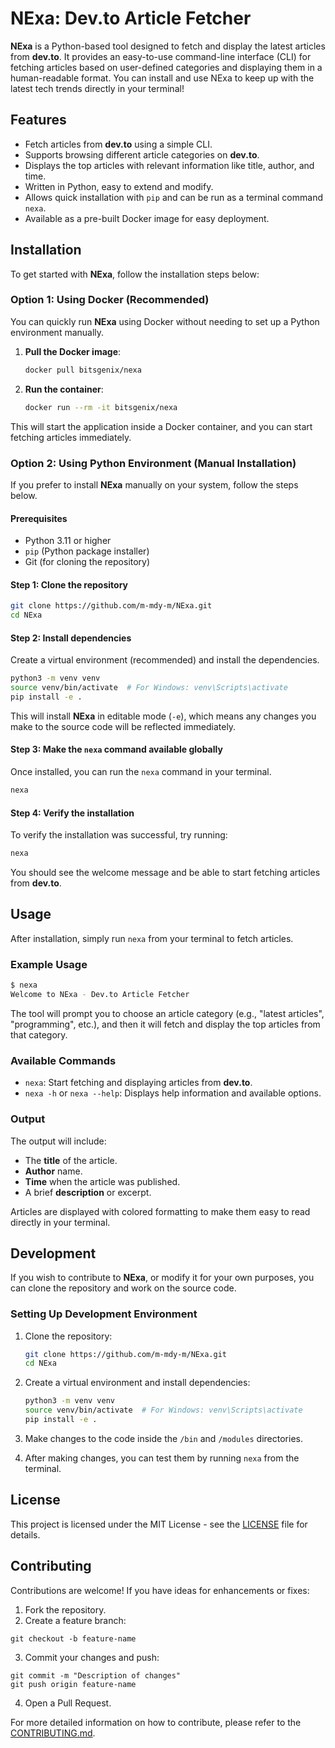 # NExa: Dev.to Article Fetcher

**NExa** is a Python-based tool designed to fetch and display the latest articles from **dev.to**. It provides an easy-to-use command-line interface (CLI) for fetching articles based on user-defined categories and displaying them in a human-readable format. You can install and use NExa to keep up with the latest tech trends directly in your terminal!

## Features

- Fetch articles from **dev.to** using a simple CLI.
- Supports browsing different article categories on **dev.to**.
- Displays the top articles with relevant information like title, author, and time.
- Written in Python, easy to extend and modify.
- Allows quick installation with `pip` and can be run as a terminal command `nexa`.
- Available as a pre-built Docker image for easy deployment.

## Installation

To get started with **NExa**, follow the installation steps below:

### Option 1: Using Docker (Recommended)

You can quickly run **NExa** using Docker without needing to set up a Python environment manually.

1. **Pull the Docker image**:

   ```bash
   docker pull bitsgenix/nexa
   ```

2. **Run the container**:
   ```bash
   docker run --rm -it bitsgenix/nexa
   ```

This will start the application inside a Docker container, and you can start fetching articles immediately.

### Option 2: Using Python Environment (Manual Installation)

If you prefer to install **NExa** manually on your system, follow the steps below.

#### Prerequisites

- Python 3.11 or higher
- `pip` (Python package installer)
- Git (for cloning the repository)

#### Step 1: Clone the repository

```bash
git clone https://github.com/m-mdy-m/NExa.git
cd NExa
```

#### Step 2: Install dependencies

Create a virtual environment (recommended) and install the dependencies.

```bash
python3 -m venv venv
source venv/bin/activate  # For Windows: venv\Scripts\activate
pip install -e .
```

This will install **NExa** in editable mode (`-e`), which means any changes you make to the source code will be reflected immediately.

#### Step 3: Make the `nexa` command available globally

Once installed, you can run the `nexa` command in your terminal.

```bash
nexa
```

#### Step 4: Verify the installation

To verify the installation was successful, try running:

```bash
nexa
```

You should see the welcome message and be able to start fetching articles from **dev.to**.

## Usage

After installation, simply run `nexa` from your terminal to fetch articles.

### Example Usage

```bash
$ nexa
Welcome to NExa - Dev.to Article Fetcher
```

The tool will prompt you to choose an article category (e.g., "latest articles", "programming", etc.), and then it will fetch and display the top articles from that category.

### Available Commands

- `nexa`: Start fetching and displaying articles from **dev.to**.
- `nexa -h` or `nexa --help`: Displays help information and available options.

### Output

The output will include:

- The **title** of the article.
- **Author** name.
- **Time** when the article was published.
- A brief **description** or excerpt.

Articles are displayed with colored formatting to make them easy to read directly in your terminal.

## Development

If you wish to contribute to **NExa**, or modify it for your own purposes, you can clone the repository and work on the source code.

### Setting Up Development Environment

1. Clone the repository:

   ```bash
   git clone https://github.com/m-mdy-m/NExa.git
   cd NExa
   ```

2. Create a virtual environment and install dependencies:

   ```bash
   python3 -m venv venv
   source venv/bin/activate  # For Windows: venv\Scripts\activate
   pip install -e .
   ```

3. Make changes to the code inside the `/bin` and `/modules` directories.

4. After making changes, you can test them by running `nexa` from the terminal.

## License

This project is licensed under the MIT License - see the [LICENSE](LICENSE) file for details.

## Contributing

Contributions are welcome! If you have ideas for enhancements or fixes:

1. Fork the repository.
2. Create a feature branch:

```
git checkout -b feature-name
```

3. Commit your changes and push:

```
git commit -m "Description of changes"
git push origin feature-name
```

4. Open a Pull Request.

For more detailed information on how to contribute, please refer to the [CONTRIBUTING.md](./docs/CONTRIBUTING.md).
